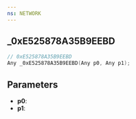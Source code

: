 ```yaml
---
ns: NETWORK
---
```

## _0xE525878A35B9EEBD

```c
// 0xE525878A35B9EEBD
Any _0xE525878A35B9EEBD(Any p0, Any p1);
```

## Parameters
* **p0**:
* **p1**:

